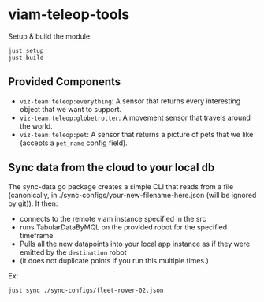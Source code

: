 # viam-teleop-tools

Setup & build the module:

```
just setup
just build
```

## Provided Components

- `viz-team:teleop:everything`: A sensor that returns every interesting object that we want to support.
- `viz-team:teleop:globetrotter`: A movement sensor that travels around the world.
- `viz-team:teleop:pet`: A sensor that returns a picture of pets that we like (accepts a `pet_name` config field).

## Sync data from the cloud to your local db

The sync-data go package creates a simple CLI that reads from a file (canonically, in ./sync-configs/your-new-filename-here.json (will be ignored by git)). It then:

- connects to the remote viam instance specified in the src
- runs TabularDataByMQL on the provided robot for the specified timeframe
- Pulls all the new datapoints into your local app instance as if they were emitted by the `destination` robot
- (it does not duplicate points if you run this multiple times.)

Ex:

```
just sync ./sync-configs/fleet-rover-02.json
```
